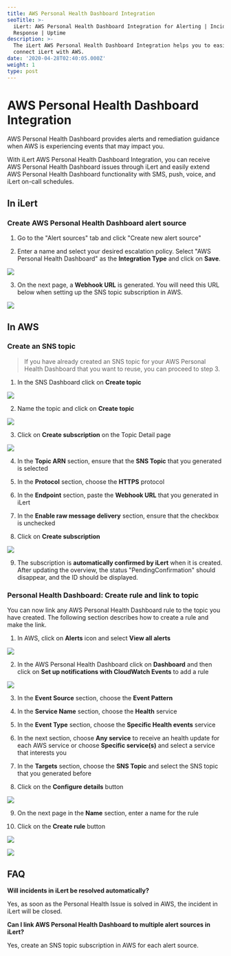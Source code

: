 ```yaml
---
title: AWS Personal Health Dashboard Integration
seoTitle: >-
  iLert: AWS Personal Health Dashboard Integration for Alerting | Incident
  Response | Uptime
description: >-
  The iLert AWS Personal Health Dashboard Integration helps you to easily
  connect iLert with AWS.
date: '2020-04-28T02:40:05.000Z'
weight: 1
type: post
---
```


# AWS Personal Health Dashboard Integration

AWS Personal Health Dashboard provides alerts and remediation guidance when AWS is experiencing events that may impact you.

With iLert AWS Personal Health Dashboard Integration, you can receive AWS Personal Health Dashboard issues through iLert and easily extend AWS Personal Health Dashboard functionality with SMS, push, voice, and iLert on-call schedules.

## In iLert <a id="in-ilert"></a>

### Create AWS Personal Health Dashboard alert source <a id="create-alert-source"></a>

1. Go to the "Alert sources" tab and click "Create new alert source"

2. Enter a name and select your desired escalation policy. Select "AWS Personal Health Dashboard" as the **Integration Type** and click on **Save**.

![](../.gitbook/assets/awsphd9.png)

3. On the next page, a **Webhook URL** is generated. You will need this URL below when setting up the SNS topic subscription in AWS.

![](../.gitbook/assets/awsphd10.png)

## In AWS

### Create an SNS topic <a id="create-sns-topic"></a>

> If you have already created an SNS topic for your AWS Personal Health Dashboard that you want to reuse, you can proceed to step 3.

1. In the SNS Dashboard click on **Create topic**

![](../.gitbook/assets/awsphd0.png)

2. Name the topic and click on **Create topic**

![](../.gitbook/assets/awsphd1.png)

3. Click on **Create subscription** on the Topic Detail page

![](../.gitbook/assets/awsphd2.png)

4. In the **Topic ARN** section, ensure that the **SNS Topic** that you generated is selected

5. In the **Protocol** section, choose the **HTTPS** protocol

6. In the **Endpoint** section, paste the **Webhook URL** that you generated in iLert

7. In the **Enable raw message delivery** section, ensure that the checkbox is unchecked

8. Click on **Create subscription**

![](../.gitbook/assets/awsphd3.png)

9. The subscription is **automatically confirmed by iLert** when it is created. After updating the overview, the status "PendingConfirmation" should disappear, and the ID should be displayed.

### Personal Health Dashboard: Create rule and link to topic <a id="create-phd-rule"></a>

You can now link any AWS Personal Health Dashboard rule to the topic you have created. The following section describes how to create a rule and make the link.

1. In AWS, click on **Alerts** icon and select **View all alerts**

![](../.gitbook/assets/awsphd4.png)

2. In the AWS Personal Health Dashboard click on **Dashboard** and then click on **Set up notifications with CloudWatch Events** to add a rule

![](../.gitbook/assets/awsphd5.png)

3. In the **Event Source** section, choose the **Event Pattern**

4. In the **Service Name** section, choose the **Health** service

5. In the **Event Type** section, choose the **Specific Health events** service

6. In the next section, choose **Any service** to receive an health update for each AWS service or choose **Specific service\(s\)** and select a service that interests you

7. In the **Targets** section, choose the **SNS Topic** and select the SNS topic that you generated before

8. Click on the **Configure details** button

![](../.gitbook/assets/awsphd6.png)

9. On the next page in the **Name** section, enter a name for the rule

10. Click on the **Create rule** button

![](../.gitbook/assets/awsphd7.png)

![](../.gitbook/assets/awsphd8.png)

## FAQ <a id="faq"></a>

**Will incidents in iLert be resolved automatically?**

Yes, as soon as the Personal Health Issue is solved in AWS, the incident in iLert will be closed.

**Can I link AWS Personal Health Dashboard to multiple alert sources in iLert?**

Yes, create an SNS topic subscription in AWS for each alert source.

